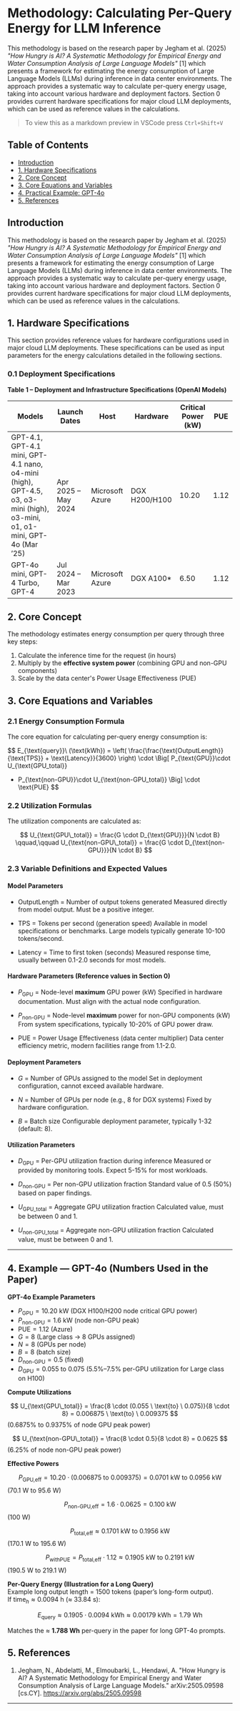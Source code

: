 # Methodology: Calculating Per-Query Energy for LLM Inference

This methodology is based on the research paper by Jegham et al. (2025) *"How Hungry is AI? A Systematic Methodology for Empirical Energy and Water Consumption Analysis of Large Language Models"* [1] which presents a framework for estimating the energy consumption of Large Language Models (LLMs) during inference in data center environments. The approach provides a systematic way to calculate per-query energy usage, taking into account various hardware and deployment factors. Section 0 provides current hardware specifications for major cloud LLM deployments, which can be used as reference values in the calculations.

> To view this as a markdown preview in VSCode press `Ctrl+Shift+V`

## Table of Contents
- [Introduction](#introduction)
- [1. Hardware Specifications](#hardware-specifications)
- [2. Core Concept](#core-concept)
- [3. Core Equations and Variables](#core-equations-and-variables)
- [4. Practical Example: GPT-4o](#practical-example-gpt-4o)
- [5. References](#references)

## Introduction

This methodology is based on the research paper by Jegham et al. (2025) *"How Hungry is AI? A Systematic Methodology for Empirical Energy and Water Consumption Analysis of Large Language Models"* [1] which presents a framework for estimating the energy consumption of Large Language Models (LLMs) during inference in data center environments. The approach provides a systematic way to calculate per-query energy usage, taking into account various hardware and deployment factors. Section 0 provides current hardware specifications for major cloud LLM deployments, which can be used as reference values in the calculations.

## 1. Hardware Specifications

This section provides reference values for hardware configurations used in major cloud LLM deployments. These specifications can be used as input parameters for the energy calculations detailed in the following sections.

### 0.1 Deployment Specifications

**Table 1 – Deployment and Infrastructure Specifications (OpenAI Models)**

| Models                                                                                                   | Launch Dates        | Host            | Hardware            | Critical Power (kW) | PUE  |
|----------------------------------------------------------------------------------------------------------|---------------------|-----------------|---------------------|---------------------|------|
| GPT-4.1, GPT-4.1 mini, GPT-4.1 nano, o4-mini (high), GPT-4.5, o3, o3-mini (high), o3-mini, o1, o1-mini, GPT-4o (Mar ’25) | Apr 2025 – May 2024 | Microsoft Azure | DGX H200/H100       | 10.20               | 1.12 |
| GPT-4o mini, GPT-4 Turbo, GPT-4                                                                           | Jul 2024 – Mar 2023 | Microsoft Azure | DGX A100*           | 6.50                | 1.12 |


## 2. Core Concept

The methodology estimates energy consumption per query through three key steps:
1. Calculate the inference time for the request (in hours)
2. Multiply by the **effective system power** (combining GPU and non-GPU components)
3. Scale by the data center's Power Usage Effectiveness (PUE)

## 3. Core Equations and Variables

### 2.1 Energy Consumption Formula

The core equation for calculating per-query energy consumption is:

$$
E_{\text{query}}\ (\text{kWh}) =
\left(
\frac{\frac{\text{OutputLength}}{\text{TPS}} + \text{Latency}}{3600}
\right)
\cdot
\Big[
P_{\text{GPU}}\cdot U_{\text{GPU\_total}}
+ P_{\text{non-GPU}}\cdot U_{\text{non-GPU\_total}}
\Big]
\cdot \text{PUE}
$$

### 2.2 Utilization Formulas

The utilization components are calculated as:

$$
U_{\text{GPU\_total}} = \frac{G \cdot D_{\text{GPU}}}{N \cdot B}
\qquad,\qquad
U_{\text{non-GPU\_total}} = \frac{G \cdot D_{\text{non-GPU}}}{N \cdot B}
$$

### 2.3 Variable Definitions and Expected Values

#### Model Parameters
- $\text{OutputLength}$ = Number of output tokens generated
  Measured directly from model output. Must be a positive integer.

- $\text{TPS}$ = Tokens per second (generation speed)
  Available in model specifications or benchmarks. Large models typically generate 10-100 tokens/second.

- $\text{Latency}$ = Time to first token (seconds)
  Measured response time, usually between 0.1-2.0 seconds for most models.

#### Hardware Parameters (Reference values in Section 0)
- $P_{\text{GPU}}$ = Node-level **maximum** GPU power (kW)
  Specified in hardware documentation. Must align with the actual node configuration.

- $P_{\text{non-GPU}}$ = Node-level **maximum** power for non-GPU components (kW)
  From system specifications, typically 10-20% of GPU power draw.

- $\text{PUE}$ = Power Usage Effectiveness (data center multiplier)
  Data center efficiency metric, modern facilities range from 1.1-2.0.

#### Deployment Parameters
- $G$ = Number of GPUs assigned to the model
  Set in deployment configuration, cannot exceed available hardware.

- $N$ = Number of GPUs per node (e.g., 8 for DGX systems)
  Fixed by hardware configuration.

- $B$ = Batch size
  Configurable deployment parameter, typically 1-32 (default: 8).

#### Utilization Parameters
- $D_{\text{GPU}}$ = Per-GPU utilization fraction during inference
  Measured or provided by monitoring tools. Expect 5-15% for most workloads.

- $D_{\text{non-GPU}}$ = Per non-GPU utilization fraction
  Standard value of 0.5 (50%) based on paper findings.

- $U_{\text{GPU\_total}}$ = Aggregate GPU utilization fraction
  Calculated value, must be between 0 and 1.

- $U_{\text{non-GPU\_total}}$ = Aggregate non-GPU utilization fraction
  Calculated value, must be between 0 and 1.

---

## 4. Example — GPT-4o (Numbers Used in the Paper)

**GPT-4o Example Parameters**

- $P_{\text{GPU}} = 10.20$ kW (DGX H100/H200 node critical GPU power)  
- $P_{\text{non-GPU}} = 1.6$ kW (node non-GPU peak)  
- $\text{PUE} = 1.12$ (Azure)  
- $G = 8$ (Large class → 8 GPUs assigned)  
- $N = 8$ (GPUs per node)  
- $B = 8$ (batch size)  
- $D_{\text{non-GPU}} = 0.5$ (fixed)  
- $D_{\text{GPU}} = 0.055 \ \text{to} \ 0.075$ (5.5%–7.5% per-GPU utilization for Large class on H100)  

**Compute Utilizations**

$$
U_{\text{GPU\_total}} = \frac{8 \cdot (0.055 \ \text{to} \ 0.075)}{8 \cdot 8}
= 0.006875 \ \text{to} \ 0.009375
$$
(0.6875% to 0.9375% of node GPU peak power)

$$
U_{\text{non-GPU\_total}} = \frac{8 \cdot 0.5}{8 \cdot 8} = 0.0625
$$
(6.25% of node non-GPU peak power)

**Effective Powers**

$$
P_{\text{GPU,eff}} = 10.20 \cdot (0.006875 \ \text{to} \ 0.009375) = 0.0701 \ \text{kW} \ \text{to} \ 0.0956 \ \text{kW}
$$
(70.1 W to 95.6 W)

$$
P_{\text{non-GPU,eff}} = 1.6 \cdot 0.0625 = 0.100 \ \text{kW}
$$
(100 W)

$$
P_{\text{total,eff}} \approx 0.1701 \ \text{kW} \ \text{to} \ 0.1956 \ \text{kW}
$$
(170.1 W to 195.6 W)

$$
P_{\text{withPUE}} = P_{\text{total,eff}} \cdot 1.12 \approx 0.1905 \ \text{kW} \ \text{to} \ 0.2191 \ \text{kW}
$$
(190.5 W to 219.1 W)

**Per-Query Energy (Illustration for a Long Query)**  
Example long output length = 1500 tokens (paper’s long-form output).  
If $\text{time}_h \approx 0.0094$ h (≈ 33.84 s):

$$
E_{\text{query}} \approx 0.1905 \cdot 0.0094 \ \text{kWh} \approx 0.00179 \ \text{kWh} = 1.79 \ \text{Wh}
$$

Matches the ≈ **1.788 Wh** per-query in the paper for long GPT-4o prompts.

## 5. References

1. Jegham, N., Abdelatti, M., Elmoubarki, L., Hendawi, A. "How Hungry is AI? A Systematic Methodology for Empirical Energy and Water Consumption Analysis of Large Language Models." arXiv:2505.09598 [cs.CY]. https://arxiv.org/abs/2505.09598

---
